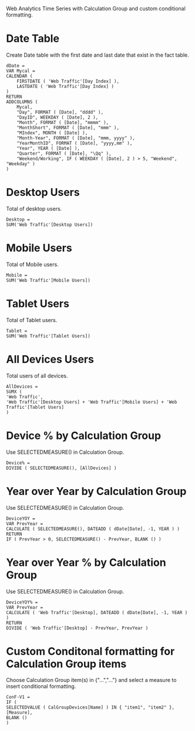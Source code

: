 Web Analytics Time Series with Calculation Group and custom conditional formatting.


# Date Table
Create Date table with the first date and last date that exist in the fact table.

    dDate =
    VAR Mycal =
    CALENDAR (
        FIRSTDATE ( 'Web Traffic'[Day Index] ),
        LASTDATE ( 'Web Traffic'[Day Index] )
    )
    RETURN
    ADDCOLUMNS (
        Mycal,
        "Day", FORMAT ( [Date], "dddd" ),
        "DayID", WEEKDAY ( [Date], 2 ),
        "Month", FORMAT ( [Date], "mmmm" ),
        "MonthShort", FORMAT ( [Date], "mmm" ),
        "MIndex", MONTH ( [Date] ),
        "Month-Year", FORMAT ( [Date], "mmm, yyyy" ),
        "YearMonthID", FORMAT ( [Date], "yyyy,mm" ),
        "Year", YEAR ( [Date] ),
        "Quarter", FORMAT ( [Date], "\Qq" ),
        "Weekend/Working", IF ( WEEKDAY ( [Date], 2 ) > 5, "Weekend", "Weekday" )
    )
    
# Desktop Users

Total of desktop users.

    Desktop = 
    SUM('Web Traffic'[Desktop Users])
    
# Mobile Users

Total of Mobile users.

    Mobile = 
    SUM('Web Traffic'[Mobile Users])

# Tablet Users

Total of Tablet users.

    Tablet = 
    SUM('Web Traffic'[Tablet Users])
    
# All Devices Users

Total users of all devices.

    AllDevices =
    SUMX (
    'Web Traffic',
    'Web Traffic'[Desktop Users] + 'Web Traffic'[Mobile Users] + 'Web Traffic'[Tablet Users]
    )
# Device % by Calculation Group

Use SELECTEDMEASURE() in Calculation Group.

    Device% =
    DIVIDE ( SELECTEDMEASURE(), [AllDevices] )

# Year over Year by Calculation Group

Use SELECTEDMEASURE() in Calculation Group.

    DeviceYOY =
    VAR PrevYear =
    CALCULATE ( SELECTEDMEASURE(), DATEADD ( dDate[Date], -1, YEAR ) )
    RETURN
    IF ( PrevYear > 0, SELECTEDMEASURE() - PrevYear, BLANK () )

# Year over Year % by Calculation Group

Use SELECTEDMEASURE() in Calculation Group.

    DeviceYOY% =
    VAR PrevYear =
    CALCULATE ( 'Web Traffic'[Desktop], DATEADD ( dDate[Date], -1, YEAR ) )
    RETURN
    DIVIDE ( 'Web Traffic'[Desktop] - PrevYear, PrevYear )

# Custom Conditonal formatting for Calculation Group items

Choose Calculation Group item(s) in {"...","..."} and select a measure to insert conditional formatting.

    ConF-V1 =
    IF (
    SELECTEDVALUE ( CalGroupDevices[Name] ) IN { "item1", "item2" },
    [Measure],
    BLANK ()
    )    
    
    
    

